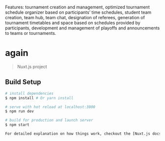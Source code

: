 Features: tournament creation and management, optimized tournament schedule organizer based on participants’ time schedules, student team creation, team hub, team chat, designation of referees, generation of tournament timetables and space based on schedules provided by participants, development and management of playoffs and announcements to teams or tournaments.


# again

> Nuxt.js project

## Build Setup

``` bash
# install dependencies
$ npm install # Or yarn install

# serve with hot reload at localhost:3000
$ npm run dev

# build for production and launch server
$ npm start

For detailed explanation on how things work, checkout the [Nuxt.js docs](https://github.com/nuxt/nuxt.js).
